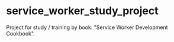 # service_worker_study_project
Project for study / training by book: "Service Worker Development Cookbook".
